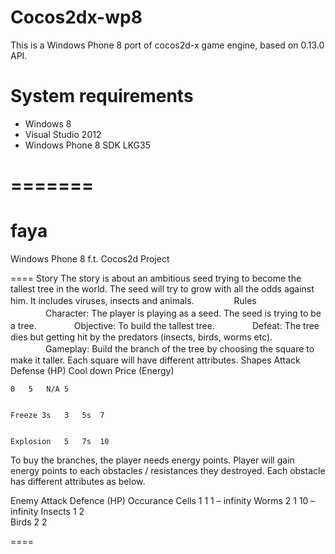 Cocos2dx-wp8
=============

This is a Windows Phone 8 port of cocos2d-x game engine, based on 0.13.0 API.

System requirements
===================

- Windows 8 
- Visual Studio 2012
- Windows Phone 8 SDK LKG35

=======
=======

faya
====

Windows Phone 8 f.t. Cocos2d Project

====
Story
The story is about an ambitious seed trying to become the tallest tree in the world. The seed will try to grow with all the odds against him. It includes viruses, insects and animals.
　　　　
Rules
　　　　Character: The player is playing as a seed. The seed is trying to be a tree.
　　　　Objective: To build the tallest tree.
　　　　Defeat: The tree dies but getting hit by the predators (insects, birds, worms etc). 
　　　　Gameplay: 
Build the branch of the tree by choosing the square to make it taller. Each square will have different attributes.
Shapes	Attack	Defense (HP)	Cool down	Price (Energy)


	0	5	N/A	5


	Freeze 3s	3	5s	7


	Explosion 	5	7s	10

To buy the branches, the player needs energy points. Player will gain energy points to each obstacles / resistances they destroyed. Each obstacle has different attributes as below.

Enemy	Attack	Defence (HP)	Occurance
Cells	1	1	1 – infinity
Worms	2	1	10 – infinity
Insects	1	2	
Birds	2	2	

====

